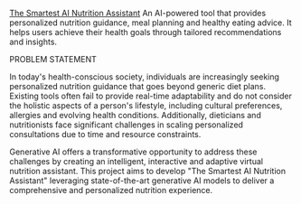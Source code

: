 <u>The Smartest AI Nutrition Assistant</u>
An AI-powered tool that provides personalized nutrition guidance, meal planning and healthy eating advice. It helps users achieve their health goals through tailored recommendations and insights.

PROBLEM STATEMENT

In today's health-conscious society, individuals are increasingly seeking personalized nutrition guidance that goes beyond generic diet plans. Existing tools often fail to provide real-time adaptability and do not consider the holistic aspects of a person's lifestyle, including cultural preferences, allergies and evolving health conditions. Additionally, dieticians and nutritionists face significant challenges in scaling personalized consultations due to time and resource constraints.

Generative AI offers a transformative opportunity to address these challenges by creating an intelligent, interactive and adaptive virtual nutrition assistant. This project aims to develop "The Smartest AI Nutrition Assistant" leveraging state-of-the-art generative AI models to deliver a comprehensive and personalized nutrition experience. 


